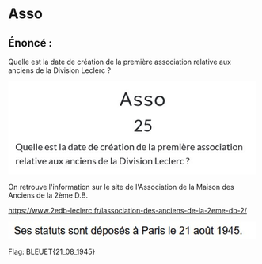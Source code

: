 # Asso

## Énoncé :

Quelle est la date de création de la première association relative aux anciens de la Division Leclerc ?

<img alt="enonce" src="enonce.jpg" width=500>

On retrouve l'information sur le site de l'Association de la Maison des Anciens de la 2ème D.B.

https://www.2edb-leclerc.fr/lassociation-des-anciens-de-la-2eme-db-2/

<img alt="flag" src="flag.jpg" width=500>

Flag: BLEUET{21_08_1945}

